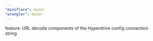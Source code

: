 ```yaml
---
"miniflare": minor
"wrangler": minor
---
```


feature: URL decode components of the Hyperdrive config connection string
